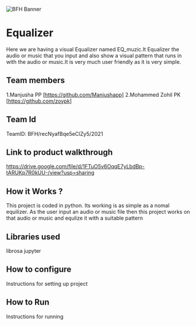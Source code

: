 ![BFH Banner](https://trello-attachments.s3.amazonaws.com/542e9c6316504d5797afbfb9/542e9c6316504d5797afbfc1/39dee8d993841943b5723510ce663233/Frame_19.png)
# Equalizer 
 Here we are having a visual Equalizer named EQ_muzic.It Equalizer the audio or music that you input and also show a visual pattern that runs in with the audio or music.It is very much user friendly as it is very simple.
## Team members
1.Manjusha PP [https://github.com/Manjushapp]
2.Mohammed Zohil PK [https://github.com/zoypk]
## Team Id
TeamID: BFH/recNyafBqe5eClZy5/2021
## Link to product walkthrough
https://drive.google.com/file/d/1FTuO5v6OqqE7yLbdBp-tARUKp7R0kUU-/view?usp=sharing
## How it Works ?
This project is coded in python.
Its working is as simple as a nomal equilizer.
As the user input an audio or music file then 
this project works on that audio or music
and equlize it with a suitable pattern
## Libraries used
librosa
jupyter
## How to configure
Instructions for setting up project
## How to Run
Instructions for running

